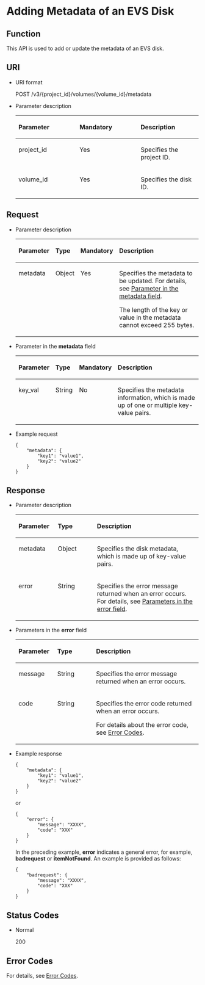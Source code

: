 # Adding Metadata of an EVS Disk<a name="evs_04_3038"></a>

## Function<a name="section60214390"></a>

This API is used to add or update the metadata of an EVS disk.

## URI<a name="section5058598"></a>

-   URI format

    POST /v3/\{project\_id\}/volumes/\{volume\_id\}/metadata

-   Parameter description

    <a name="table58294385"></a>
    <table><thead align="left"><tr id="row24683273"><th class="cellrowborder" valign="top" width="33.33333333333333%" id="mcps1.1.4.1.1"><p id="p53188122"><a name="p53188122"></a><a name="p53188122"></a>Parameter</p>
    </th>
    <th class="cellrowborder" valign="top" width="33.33333333333333%" id="mcps1.1.4.1.2"><p id="p13270664"><a name="p13270664"></a><a name="p13270664"></a>Mandatory</p>
    </th>
    <th class="cellrowborder" valign="top" width="33.33333333333333%" id="mcps1.1.4.1.3"><p id="p1182010"><a name="p1182010"></a><a name="p1182010"></a>Description</p>
    </th>
    </tr>
    </thead>
    <tbody><tr id="row28634009"><td class="cellrowborder" valign="top" width="33.33333333333333%" headers="mcps1.1.4.1.1 "><p id="p37653388"><a name="p37653388"></a><a name="p37653388"></a>project_id</p>
    </td>
    <td class="cellrowborder" valign="top" width="33.33333333333333%" headers="mcps1.1.4.1.2 "><p id="p30025596"><a name="p30025596"></a><a name="p30025596"></a>Yes</p>
    </td>
    <td class="cellrowborder" valign="top" width="33.33333333333333%" headers="mcps1.1.4.1.3 "><p id="p16154192"><a name="p16154192"></a><a name="p16154192"></a>Specifies the project ID.</p>
    </td>
    </tr>
    <tr id="row11170003"><td class="cellrowborder" valign="top" width="33.33333333333333%" headers="mcps1.1.4.1.1 "><p id="p32355065"><a name="p32355065"></a><a name="p32355065"></a>volume_id</p>
    </td>
    <td class="cellrowborder" valign="top" width="33.33333333333333%" headers="mcps1.1.4.1.2 "><p id="p3514615"><a name="p3514615"></a><a name="p3514615"></a>Yes</p>
    </td>
    <td class="cellrowborder" valign="top" width="33.33333333333333%" headers="mcps1.1.4.1.3 "><p id="p16248438"><a name="p16248438"></a><a name="p16248438"></a>Specifies the disk ID.</p>
    </td>
    </tr>
    </tbody>
    </table>


## Request<a name="section45527389"></a>

-   Parameter description

    <a name="evs_04_2074_table31588048"></a>
    <table><thead align="left"><tr id="evs_04_2074_row57330849"><th class="cellrowborder" valign="top" width="17.491749174917494%" id="mcps1.1.5.1.1"><p id="evs_04_2074_p13287175"><a name="evs_04_2074_p13287175"></a><a name="evs_04_2074_p13287175"></a>Parameter</p>
    </th>
    <th class="cellrowborder" valign="top" width="12.96129612961296%" id="mcps1.1.5.1.2"><p id="evs_04_2074_p2519427"><a name="evs_04_2074_p2519427"></a><a name="evs_04_2074_p2519427"></a>Type</p>
    </th>
    <th class="cellrowborder" valign="top" width="17.481748174817483%" id="mcps1.1.5.1.3"><p id="evs_04_2074_p2747002"><a name="evs_04_2074_p2747002"></a><a name="evs_04_2074_p2747002"></a>Mandatory</p>
    </th>
    <th class="cellrowborder" valign="top" width="52.06520652065206%" id="mcps1.1.5.1.4"><p id="evs_04_2074_p21180630"><a name="evs_04_2074_p21180630"></a><a name="evs_04_2074_p21180630"></a>Description</p>
    </th>
    </tr>
    </thead>
    <tbody><tr id="evs_04_2074_row53167494153413"><td class="cellrowborder" valign="top" width="17.491749174917494%" headers="mcps1.1.5.1.1 "><p id="evs_04_2074_p11599783153413"><a name="evs_04_2074_p11599783153413"></a><a name="evs_04_2074_p11599783153413"></a>metadata</p>
    </td>
    <td class="cellrowborder" valign="top" width="12.96129612961296%" headers="mcps1.1.5.1.2 "><p id="evs_04_2074_p58405153413"><a name="evs_04_2074_p58405153413"></a><a name="evs_04_2074_p58405153413"></a>Object</p>
    </td>
    <td class="cellrowborder" valign="top" width="17.481748174817483%" headers="mcps1.1.5.1.3 "><p id="evs_04_2074_p4730855153413"><a name="evs_04_2074_p4730855153413"></a><a name="evs_04_2074_p4730855153413"></a>Yes</p>
    </td>
    <td class="cellrowborder" valign="top" width="52.06520652065206%" headers="mcps1.1.5.1.4 "><p id="evs_04_2074_p203071547124818"><a name="evs_04_2074_p203071547124818"></a><a name="evs_04_2074_p203071547124818"></a>Specifies the metadata to be updated. For details, see <a href="#evs_04_2074_li54973602211845">Parameter in the metadata field</a>.</p>
    <p id="evs_04_2074_p47654998153413"><a name="evs_04_2074_p47654998153413"></a><a name="evs_04_2074_p47654998153413"></a><span id="evs_04_2074_text17527183012510"><a name="evs_04_2074_text17527183012510"></a><a name="evs_04_2074_text17527183012510"></a>The length of the key or value in the metadata cannot exceed 255 bytes.</span></p>
    </td>
    </tr>
    </tbody>
    </table>

-   <a name="evs_04_2074_li54973602211845"></a>Parameter in the  **metadata**  field

    <a name="evs_04_2074_table32717123212358"></a>
    <table><thead align="left"><tr id="evs_04_2074_row2280240212358"><th class="cellrowborder" valign="top" width="17.49%" id="mcps1.1.5.1.1"><p id="evs_04_2074_p50481723212358"><a name="evs_04_2074_p50481723212358"></a><a name="evs_04_2074_p50481723212358"></a>Parameter</p>
    </th>
    <th class="cellrowborder" valign="top" width="12.959999999999999%" id="mcps1.1.5.1.2"><p id="evs_04_2074_p62487767212358"><a name="evs_04_2074_p62487767212358"></a><a name="evs_04_2074_p62487767212358"></a>Type</p>
    </th>
    <th class="cellrowborder" valign="top" width="17.299999999999997%" id="mcps1.1.5.1.3"><p id="evs_04_2074_p28344363212358"><a name="evs_04_2074_p28344363212358"></a><a name="evs_04_2074_p28344363212358"></a>Mandatory</p>
    </th>
    <th class="cellrowborder" valign="top" width="52.25%" id="mcps1.1.5.1.4"><p id="evs_04_2074_p14192096212358"><a name="evs_04_2074_p14192096212358"></a><a name="evs_04_2074_p14192096212358"></a>Description</p>
    </th>
    </tr>
    </thead>
    <tbody><tr id="evs_04_2074_row8709150212358"><td class="cellrowborder" valign="top" width="17.49%" headers="mcps1.1.5.1.1 "><p id="evs_04_2074_p34352524212358"><a name="evs_04_2074_p34352524212358"></a><a name="evs_04_2074_p34352524212358"></a>key_val</p>
    </td>
    <td class="cellrowborder" valign="top" width="12.959999999999999%" headers="mcps1.1.5.1.2 "><p id="evs_04_2074_p31091026212358"><a name="evs_04_2074_p31091026212358"></a><a name="evs_04_2074_p31091026212358"></a>String</p>
    </td>
    <td class="cellrowborder" valign="top" width="17.299999999999997%" headers="mcps1.1.5.1.3 "><p id="evs_04_2074_p35345177212358"><a name="evs_04_2074_p35345177212358"></a><a name="evs_04_2074_p35345177212358"></a>No</p>
    </td>
    <td class="cellrowborder" valign="top" width="52.25%" headers="mcps1.1.5.1.4 "><p id="evs_04_2074_p44387080212358"><a name="evs_04_2074_p44387080212358"></a><a name="evs_04_2074_p44387080212358"></a>Specifies the metadata information, which is made up of one or multiple key-value pairs.</p>
    </td>
    </tr>
    </tbody>
    </table>

-   Example request

    ```
    {
        "metadata": {
            "key1": "value1", 
            "key2": "value2"
        }
    }
    ```


## Response<a name="section7093323"></a>

-   Parameter description

    <a name="evs_04_2074_table11977025201856"></a>
    <table><thead align="left"><tr id="evs_04_2074_row8102228201856"><th class="cellrowborder" valign="top" width="21.43%" id="mcps1.1.4.1.1"><p id="evs_04_2074_p11709178184818"><a name="evs_04_2074_p11709178184818"></a><a name="evs_04_2074_p11709178184818"></a>Parameter</p>
    </th>
    <th class="cellrowborder" valign="top" width="21.43%" id="mcps1.1.4.1.2"><p id="evs_04_2074_p67131989483"><a name="evs_04_2074_p67131989483"></a><a name="evs_04_2074_p67131989483"></a>Type</p>
    </th>
    <th class="cellrowborder" valign="top" width="57.14%" id="mcps1.1.4.1.3"><p id="evs_04_2074_p87153824811"><a name="evs_04_2074_p87153824811"></a><a name="evs_04_2074_p87153824811"></a>Description</p>
    </th>
    </tr>
    </thead>
    <tbody><tr id="evs_04_2074_row60683035201856"><td class="cellrowborder" valign="top" width="21.43%" headers="mcps1.1.4.1.1 "><p id="evs_04_2074_p16378828201856"><a name="evs_04_2074_p16378828201856"></a><a name="evs_04_2074_p16378828201856"></a>metadata</p>
    </td>
    <td class="cellrowborder" valign="top" width="21.43%" headers="mcps1.1.4.1.2 "><p id="evs_04_2074_p6490369115541"><a name="evs_04_2074_p6490369115541"></a><a name="evs_04_2074_p6490369115541"></a>Object</p>
    </td>
    <td class="cellrowborder" valign="top" width="57.14%" headers="mcps1.1.4.1.3 "><p id="evs_04_2074_p20205612201856"><a name="evs_04_2074_p20205612201856"></a><a name="evs_04_2074_p20205612201856"></a>Specifies the disk metadata, which is made up of key-value pairs.</p>
    </td>
    </tr>
    <tr id="evs_04_2074_row11511747165814"><td class="cellrowborder" valign="top" width="21.43%" headers="mcps1.1.4.1.1 "><p id="evs_04_2074_p129522216412"><a name="evs_04_2074_p129522216412"></a><a name="evs_04_2074_p129522216412"></a>error</p>
    </td>
    <td class="cellrowborder" valign="top" width="21.43%" headers="mcps1.1.4.1.2 "><p id="evs_04_2074_p1595262111415"><a name="evs_04_2074_p1595262111415"></a><a name="evs_04_2074_p1595262111415"></a>String</p>
    </td>
    <td class="cellrowborder" valign="top" width="57.14%" headers="mcps1.1.4.1.3 "><p id="evs_04_2074_p109527215417"><a name="evs_04_2074_p109527215417"></a><a name="evs_04_2074_p109527215417"></a>Specifies the error message returned when an error occurs. For details, see <a href="#evs_04_2074_li0419202382514">Parameters in the error field</a>.</p>
    </td>
    </tr>
    </tbody>
    </table>

-   <a name="evs_04_2074_li0419202382514"></a>Parameters in the  **error**  field

    <a name="evs_04_2074_evs_04_2013_table15441099103019"></a>
    <table><thead align="left"><tr id="evs_04_2074_evs_04_2013_row54094047103019"><th class="cellrowborder" valign="top" width="21.17788221177882%" id="mcps1.1.4.1.1"><p id="evs_04_2074_evs_04_2013_p19541716103019"><a name="evs_04_2074_evs_04_2013_p19541716103019"></a><a name="evs_04_2074_evs_04_2013_p19541716103019"></a>Parameter</p>
    </th>
    <th class="cellrowborder" valign="top" width="21.17788221177882%" id="mcps1.1.4.1.2"><p id="evs_04_2074_evs_04_2013_p39375186103019"><a name="evs_04_2074_evs_04_2013_p39375186103019"></a><a name="evs_04_2074_evs_04_2013_p39375186103019"></a>Type</p>
    </th>
    <th class="cellrowborder" valign="top" width="57.64423557644236%" id="mcps1.1.4.1.3"><p id="evs_04_2074_evs_04_2013_p38578950103019"><a name="evs_04_2074_evs_04_2013_p38578950103019"></a><a name="evs_04_2074_evs_04_2013_p38578950103019"></a>Description</p>
    </th>
    </tr>
    </thead>
    <tbody><tr id="evs_04_2074_evs_04_2013_row59401790103019"><td class="cellrowborder" valign="top" width="21.17788221177882%" headers="mcps1.1.4.1.1 "><p id="evs_04_2074_evs_04_2013_p46815658103019"><a name="evs_04_2074_evs_04_2013_p46815658103019"></a><a name="evs_04_2074_evs_04_2013_p46815658103019"></a>message</p>
    </td>
    <td class="cellrowborder" valign="top" width="21.17788221177882%" headers="mcps1.1.4.1.2 "><p id="evs_04_2074_evs_04_2013_p33971979103019"><a name="evs_04_2074_evs_04_2013_p33971979103019"></a><a name="evs_04_2074_evs_04_2013_p33971979103019"></a>String</p>
    </td>
    <td class="cellrowborder" valign="top" width="57.64423557644236%" headers="mcps1.1.4.1.3 "><p id="evs_04_2074_evs_04_2013_p21623243103019"><a name="evs_04_2074_evs_04_2013_p21623243103019"></a><a name="evs_04_2074_evs_04_2013_p21623243103019"></a>Specifies the error message returned when an error occurs.</p>
    </td>
    </tr>
    <tr id="evs_04_2074_evs_04_2013_row60391466103019"><td class="cellrowborder" valign="top" width="21.17788221177882%" headers="mcps1.1.4.1.1 "><p id="evs_04_2074_evs_04_2013_p59870541103019"><a name="evs_04_2074_evs_04_2013_p59870541103019"></a><a name="evs_04_2074_evs_04_2013_p59870541103019"></a>code</p>
    </td>
    <td class="cellrowborder" valign="top" width="21.17788221177882%" headers="mcps1.1.4.1.2 "><p id="evs_04_2074_evs_04_2013_p17675690103019"><a name="evs_04_2074_evs_04_2013_p17675690103019"></a><a name="evs_04_2074_evs_04_2013_p17675690103019"></a>String</p>
    </td>
    <td class="cellrowborder" valign="top" width="57.64423557644236%" headers="mcps1.1.4.1.3 "><p id="evs_04_2074_evs_04_2013_p6087468103019"><a name="evs_04_2074_evs_04_2013_p6087468103019"></a><a name="evs_04_2074_evs_04_2013_p6087468103019"></a>Specifies the error code returned when an error occurs.</p>
    <p id="evs_04_2074_evs_04_2013_p54787218103019"><a name="evs_04_2074_evs_04_2013_p54787218103019"></a><a name="evs_04_2074_evs_04_2013_p54787218103019"></a>For details about the error code, see <a href="error-codes.md">Error Codes</a>.</p>
    </td>
    </tr>
    </tbody>
    </table>

-   Example response

    ```
    {
        "metadata": {
            "key1": "value1", 
            "key2": "value2"
        }
    }
    ```

    or

    ```
    {
        "error": {
            "message": "XXXX", 
            "code": "XXX"
        }
    }
    ```

    In the preceding example,  **error**  indicates a general error, for example,  **badrequest**  or  **itemNotFound**. An example is provided as follows:

    ```
    {
        "badrequest": {
            "message": "XXXX", 
            "code": "XXX"
        }
    }
    ```


## Status Codes<a name="section63839913"></a>

-   Normal

    200


## Error Codes<a name="section431317151242"></a>

For details, see  [Error Codes](error-codes.md).

